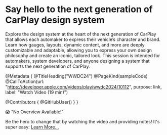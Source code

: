 # Say hello to the next generation of CarPlay design system

Explore the design system at the heart of the next generation of CarPlay that allows each automaker to express their vehicle’s character and brand. Learn how gauges, layouts, dynamic content, and more are deeply customizable and adaptable, allowing you to express your own design philosophy and create an iconic, tailored look. This session is intended for automakers, system developers, and anyone designing a system that supports the next generation of CarPlay.

@Metadata {
   @TitleHeading("WWDC24")
   @PageKind(sampleCode)
   @CallToAction(url: "https://developer.apple.com/videos/play/wwdc2024/10112", purpose: link, label: "Watch Video (19 min)")

   @Contributors {
      @GitHubUser(<replace this with your GitHub handle>)
   }
}

😱 "No Overview Available!"

Be the hero to change that by watching the video and providing notes! It's super easy:
 [Learn More…](https://wwdcnotes.com/documentation/wwdcnotes/contributing)

